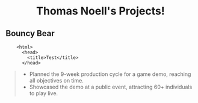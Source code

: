 <h1 align="center">Thomas Noell's Projects!</h1>
<h2>Bouncy Bear</h2> 

        <html>
          <head>
            <title>Test</title>
          </head>

> - Planned the 9-week production cycle for a game demo, reaching all objectives on time. 
> - Showcased the demo at a public event, attracting 60+ individuals to play live.

